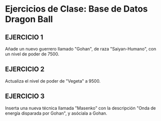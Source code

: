 # Ejercicios de Clase: Base de Datos Dragon Ball

## EJERCICIO 1
Añade un nuevo guerrero llamado "Gohan", de raza "Saiyan-Humano", con un nivel de poder de 7500.

## EJERCICIO 2
Actualiza el nivel de poder de "Vegeta" a 9500.

## EJERCICIO 3
Inserta una nueva técnica llamada "Masenko" con la descripción "Onda de energía disparada por Gohan", y asóciala a Gohan.

